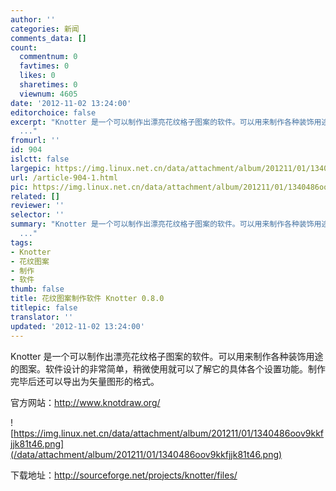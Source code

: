 ```yaml
---
author: ''
categories: 新闻
comments_data: []
count:
  commentnum: 0
  favtimes: 0
  likes: 0
  sharetimes: 0
  viewnum: 4605
date: '2012-11-02 13:24:00'
editorchoice: false
excerpt: "Knotter 是一个可以制作出漂亮花纹格子图案的软件。可以用来制作各种装饰用途的图案。软件设计的非常简单，稍微使用就可以了解它的具体各个设置功能。制作完毕后还可以导出为矢量图形的格式。\r\n官方网站：http://www.
  ..."
fromurl: ''
id: 904
islctt: false
largepic: https://img.linux.net.cn/data/attachment/album/201211/01/1340486oov9kkfjjk81t46.png
url: /article-904-1.html
pic: https://img.linux.net.cn/data/attachment/album/201211/01/1340486oov9kkfjjk81t46.png.thumb.jpg
related: []
reviewer: ''
selector: ''
summary: "Knotter 是一个可以制作出漂亮花纹格子图案的软件。可以用来制作各种装饰用途的图案。软件设计的非常简单，稍微使用就可以了解它的具体各个设置功能。制作完毕后还可以导出为矢量图形的格式。\r\n官方网站：http://www.
  ..."
tags:
- Knotter
- 花纹图案
- 制作
- 软件
thumb: false
title: 花纹图案制作软件 Knotter 0.8.0
titlepic: false
translator: ''
updated: '2012-11-02 13:24:00'
---
```


Knotter 是一个可以制作出漂亮花纹格子图案的软件。可以用来制作各种装饰用途的图案。软件设计的非常简单，稍微使用就可以了解它的具体各个设置功能。制作完毕后还可以导出为矢量图形的格式。


官方网站：<http://www.knotdraw.org/>


![https://img.linux.net.cn/data/attachment/album/201211/01/1340486oov9kkfjjk81t46.png](/data/attachment/album/201211/01/1340486oov9kkfjjk81t46.png)


下载地址：<http://sourceforge.net/projects/knotter/files/>
